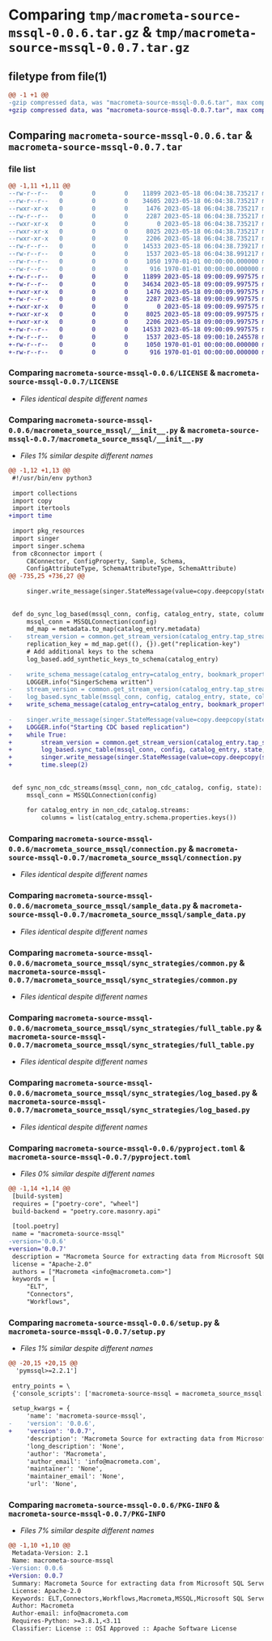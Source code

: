 # Comparing `tmp/macrometa-source-mssql-0.0.6.tar.gz` & `tmp/macrometa-source-mssql-0.0.7.tar.gz`

## filetype from file(1)

```diff
@@ -1 +1 @@
-gzip compressed data, was "macrometa-source-mssql-0.0.6.tar", max compression
+gzip compressed data, was "macrometa-source-mssql-0.0.7.tar", max compression
```

## Comparing `macrometa-source-mssql-0.0.6.tar` & `macrometa-source-mssql-0.0.7.tar`

### file list

```diff
@@ -1,11 +1,11 @@
--rw-r--r--   0        0        0    11899 2023-05-18 06:04:38.735217 macrometa-source-mssql-0.0.6/LICENSE
--rw-r--r--   0        0        0    34605 2023-05-18 06:04:38.735217 macrometa-source-mssql-0.0.6/macrometa_source_mssql/__init__.py
--rwxr-xr-x   0        0        0     1476 2023-05-18 06:04:38.735217 macrometa-source-mssql-0.0.6/macrometa_source_mssql/connection.py
--rw-r--r--   0        0        0     2287 2023-05-18 06:04:38.735217 macrometa-source-mssql-0.0.6/macrometa_source_mssql/sample_data.py
--rwxr-xr-x   0        0        0        0 2023-05-18 06:04:38.735217 macrometa-source-mssql-0.0.6/macrometa_source_mssql/sync_strategies/__init__.py
--rwxr-xr-x   0        0        0     8025 2023-05-18 06:04:38.735217 macrometa-source-mssql-0.0.6/macrometa_source_mssql/sync_strategies/common.py
--rwxr-xr-x   0        0        0     2206 2023-05-18 06:04:38.735217 macrometa-source-mssql-0.0.6/macrometa_source_mssql/sync_strategies/full_table.py
--rw-r--r--   0        0        0    14533 2023-05-18 06:04:38.739217 macrometa-source-mssql-0.0.6/macrometa_source_mssql/sync_strategies/log_based.py
--rw-r--r--   0        0        0     1537 2023-05-18 06:04:38.991217 macrometa-source-mssql-0.0.6/pyproject.toml
--rw-r--r--   0        0        0     1050 1970-01-01 00:00:00.000000 macrometa-source-mssql-0.0.6/setup.py
--rw-r--r--   0        0        0      916 1970-01-01 00:00:00.000000 macrometa-source-mssql-0.0.6/PKG-INFO
+-rw-r--r--   0        0        0    11899 2023-05-18 09:00:09.997575 macrometa-source-mssql-0.0.7/LICENSE
+-rw-r--r--   0        0        0    34634 2023-05-18 09:00:09.997575 macrometa-source-mssql-0.0.7/macrometa_source_mssql/__init__.py
+-rwxr-xr-x   0        0        0     1476 2023-05-18 09:00:09.997575 macrometa-source-mssql-0.0.7/macrometa_source_mssql/connection.py
+-rw-r--r--   0        0        0     2287 2023-05-18 09:00:09.997575 macrometa-source-mssql-0.0.7/macrometa_source_mssql/sample_data.py
+-rwxr-xr-x   0        0        0        0 2023-05-18 09:00:09.997575 macrometa-source-mssql-0.0.7/macrometa_source_mssql/sync_strategies/__init__.py
+-rwxr-xr-x   0        0        0     8025 2023-05-18 09:00:09.997575 macrometa-source-mssql-0.0.7/macrometa_source_mssql/sync_strategies/common.py
+-rwxr-xr-x   0        0        0     2206 2023-05-18 09:00:09.997575 macrometa-source-mssql-0.0.7/macrometa_source_mssql/sync_strategies/full_table.py
+-rw-r--r--   0        0        0    14533 2023-05-18 09:00:09.997575 macrometa-source-mssql-0.0.7/macrometa_source_mssql/sync_strategies/log_based.py
+-rw-r--r--   0        0        0     1537 2023-05-18 09:00:10.245578 macrometa-source-mssql-0.0.7/pyproject.toml
+-rw-r--r--   0        0        0     1050 1970-01-01 00:00:00.000000 macrometa-source-mssql-0.0.7/setup.py
+-rw-r--r--   0        0        0      916 1970-01-01 00:00:00.000000 macrometa-source-mssql-0.0.7/PKG-INFO
```

### Comparing `macrometa-source-mssql-0.0.6/LICENSE` & `macrometa-source-mssql-0.0.7/LICENSE`

 * *Files identical despite different names*

### Comparing `macrometa-source-mssql-0.0.6/macrometa_source_mssql/__init__.py` & `macrometa-source-mssql-0.0.7/macrometa_source_mssql/__init__.py`

 * *Files 1% similar despite different names*

```diff
@@ -1,12 +1,13 @@
 #!/usr/bin/env python3
 
 import collections
 import copy
 import itertools
+import time
 
 import pkg_resources
 import singer
 import singer.schema
 from c8connector import (
     C8Connector, ConfigProperty, Sample, Schema,
     ConfigAttributeType, SchemaAttributeType, SchemaAttribute)
@@ -735,25 +736,27 @@
 
     singer.write_message(singer.StateMessage(value=copy.deepcopy(state)))
 
 
 def do_sync_log_based(mssql_conn, config, catalog_entry, state, columns):
     mssql_conn = MSSQLConnection(config)
     md_map = metadata.to_map(catalog_entry.metadata)
-    stream_version = common.get_stream_version(catalog_entry.tap_stream_id, state)
     replication_key = md_map.get((), {}).get("replication-key")
     # Add additional keys to the schema
     log_based.add_synthetic_keys_to_schema(catalog_entry)
 
-    write_schema_message(catalog_entry=catalog_entry, bookmark_properties=[replication_key])
     LOGGER.info("SingerSchema written")
-    stream_version = common.get_stream_version(catalog_entry.tap_stream_id, state)
-    log_based.sync_table(mssql_conn, config, catalog_entry, state, columns, stream_version)
+    write_schema_message(catalog_entry=catalog_entry, bookmark_properties=[replication_key])
 
-    singer.write_message(singer.StateMessage(value=copy.deepcopy(state)))
+    LOGGER.info("Starting CDC based replication")
+    while True:
+        stream_version = common.get_stream_version(catalog_entry.tap_stream_id, state)
+        log_based.sync_table(mssql_conn, config, catalog_entry, state, columns, stream_version)
+        singer.write_message(singer.StateMessage(value=copy.deepcopy(state)))
+        time.sleep(2)
 
 
 def sync_non_cdc_streams(mssql_conn, non_cdc_catalog, config, state):
     mssql_conn = MSSQLConnection(config)
 
     for catalog_entry in non_cdc_catalog.streams:
         columns = list(catalog_entry.schema.properties.keys())
```

### Comparing `macrometa-source-mssql-0.0.6/macrometa_source_mssql/connection.py` & `macrometa-source-mssql-0.0.7/macrometa_source_mssql/connection.py`

 * *Files identical despite different names*

### Comparing `macrometa-source-mssql-0.0.6/macrometa_source_mssql/sample_data.py` & `macrometa-source-mssql-0.0.7/macrometa_source_mssql/sample_data.py`

 * *Files identical despite different names*

### Comparing `macrometa-source-mssql-0.0.6/macrometa_source_mssql/sync_strategies/common.py` & `macrometa-source-mssql-0.0.7/macrometa_source_mssql/sync_strategies/common.py`

 * *Files identical despite different names*

### Comparing `macrometa-source-mssql-0.0.6/macrometa_source_mssql/sync_strategies/full_table.py` & `macrometa-source-mssql-0.0.7/macrometa_source_mssql/sync_strategies/full_table.py`

 * *Files identical despite different names*

### Comparing `macrometa-source-mssql-0.0.6/macrometa_source_mssql/sync_strategies/log_based.py` & `macrometa-source-mssql-0.0.7/macrometa_source_mssql/sync_strategies/log_based.py`

 * *Files identical despite different names*

### Comparing `macrometa-source-mssql-0.0.6/pyproject.toml` & `macrometa-source-mssql-0.0.7/pyproject.toml`

 * *Files 0% similar despite different names*

```diff
@@ -1,14 +1,14 @@
 [build-system]
 requires = ["poetry-core", "wheel"]
 build-backend = "poetry.core.masonry.api"
 
 [tool.poetry]
 name = "macrometa-source-mssql"
-version='0.0.6'
+version='0.0.7'
 description = "Macrometa Source for extracting data from Microsoft SQL Server."
 license = "Apache-2.0"
 authors = ["Macrometa <info@macrometa.com>"]
 keywords = [
     "ELT",
     "Connectors",
     "Workflows",
```

### Comparing `macrometa-source-mssql-0.0.6/setup.py` & `macrometa-source-mssql-0.0.7/setup.py`

 * *Files 1% similar despite different names*

```diff
@@ -20,15 +20,15 @@
  'pymssql>=2.2.1']
 
 entry_points = \
 {'console_scripts': ['macrometa-source-mssql = macrometa_source_mssql:main']}
 
 setup_kwargs = {
     'name': 'macrometa-source-mssql',
-    'version': '0.0.6',
+    'version': '0.0.7',
     'description': 'Macrometa Source for extracting data from Microsoft SQL Server.',
     'long_description': 'None',
     'author': 'Macrometa',
     'author_email': 'info@macrometa.com',
     'maintainer': 'None',
     'maintainer_email': 'None',
     'url': 'None',
```

### Comparing `macrometa-source-mssql-0.0.6/PKG-INFO` & `macrometa-source-mssql-0.0.7/PKG-INFO`

 * *Files 7% similar despite different names*

```diff
@@ -1,10 +1,10 @@
 Metadata-Version: 2.1
 Name: macrometa-source-mssql
-Version: 0.0.6
+Version: 0.0.7
 Summary: Macrometa Source for extracting data from Microsoft SQL Server.
 License: Apache-2.0
 Keywords: ELT,Connectors,Workflows,Macrometa,MSSQL,Microsoft SQL Server,Source
 Author: Macrometa
 Author-email: info@macrometa.com
 Requires-Python: >=3.8.1,<3.11
 Classifier: License :: OSI Approved :: Apache Software License
```

